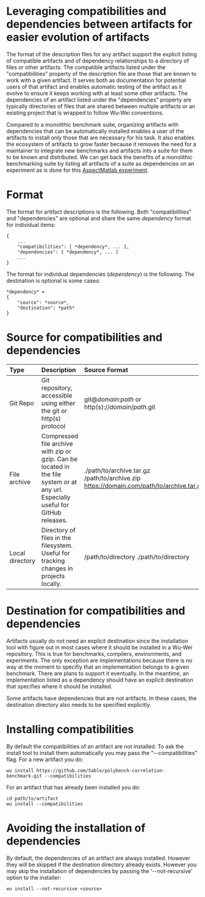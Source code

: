 
# Leveraging compatibilities and dependencies between artifacts for easier evolution of artifacts

The format of the description files for any artifact support the explicit listing of compatible artifacts and of dependency relationships to a directory of files or other artifacts. The compatible artifacts listed under the "compatibilities" property of the description file are those that are known to work with a given artifact. It serves both as documentation for potential users of that artifact and enables automatic testing of the artifact as it evolve to ensure it keeps working with at least some other artifacts. The dependencies of an artifact listed under the "dependencies" property are typically  directories of files that are shared between multiple artifacts or an existing project that is wrapped to follow Wu-Wei conventions. 

Compared to a monolithic benchmark suite, organizing artifacts with dependencies that can be automatically installed enables a user of the artifacts to install only those that are necessary for his task. It also enables the ecosystem of artifacts to grow faster because it removes the need for a maintainer to integrate new benchmarks and artifacts into a suite for them to be known and distributed. We can get back the benefits of a monolithic benchmarking suite by listing all artifacts of a suite as dependencies on an experiment as is done for this [AspectMatlab experiment](https://github.com/elavoie/aspect-matlab-experiment/blob/master/experiment.json).

# Format

The format for artifact descriptions is the following. Both "compatibilities" and "dependencies" are optional and share the same *dependency* format for individual items:

    {
        ...
        "compatibilities": [ *dependency*, ... ],
        "dependencies": [ *dependency*, ... ]
        ...
    }
  
The format for individual dependencies (*dependency*) is the following. The destination is optional is some cases:

    *dependency* =
    {
        "source": *source*,
        "destination": *path*
    }

# Source for compatibilities and dependencies

| Type         | Description                                           | Source Format          | Example                  |
| :----------- | :---------------------------------------------------- | :--------------------- | :----------------------- |
| Git Repo     | Git repository, accessible using either the git or http(s) protocol | git@*domain*:*path* or http(s)://*domain*/*path*.git | git@github.com:Sable/ostrich-c-implementation-common https://github.com/Sable/ostrich-c-implementation-common.git |
| File archive | Compressed file archive with zip or gzip. Can be located in the file system or at any url. Especially useful for GitHub releases. | ./path/to/archive.tar.gz /path/to/archive.zip https://domain.com/path/to/archive.tar.gz | https://github.com/Sable/ostrich-matlab-environment/archive/v1.0.0-socs-2016a.tar.gz |
| Local directory | Directory of files in the filesystem. Useful for tracking changes in projects locally. | /path/to/directory ./path/to/directory | ../../directory |

# Destination for compatibilities and dependencies

Artifacts usually do not need an explicit destination since the installation tool with figure out in most cases where it should be installed in a Wu-Wei repository. This is true for benchmarks, compilers, environments, and experiments. The only exception are implementations because there is no way at the moment to specifiy that an implementation belongs to a given benchmark. There are plans to support it eventually. In the meantime, an implementation listed as a dependency should have an explicit destination that specifies where it should be installed.

Some artifacts have dependencies that are not artifacts. In these cases, the destination directory also needs to be specified explicitly.

# Installing compatibilities

By default the compatibilities of an artifact are not installed. To ask the install tool to install them automatically you may pass the "--compatibilities" flag. For a new artifact you do:

    wu install https://github.com/Sable/polybench-correlation-benchmark.git --compatibilities
    
For an artifact that has already been installed you do:

    cd path/to/artifact
    wu install --compatibilities
   
# Avoiding the installation of dependencies

By default, the dependencies of an artifact are always installed. However they will be skipped if the destination directory already exists. However you may skip the installation of dependencies by passing the '--not-recursive' option to the installer:

    wu install --not-recursive <source>
    

